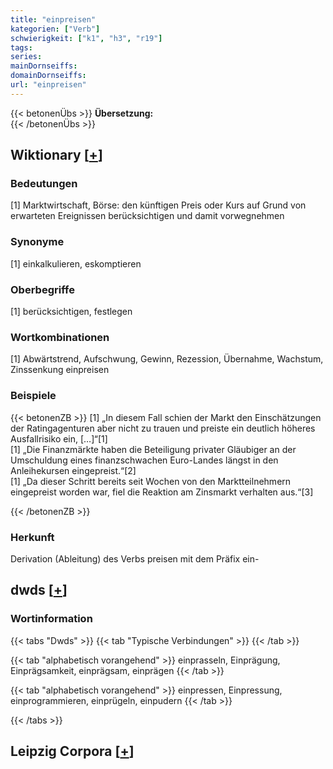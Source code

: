 ```yaml
---
title: "einpreisen"
kategorien: ["Verb"]
schwierigkeit: ["k1", "h3", "r19"]
tags:
series:
mainDornseiffs:
domainDornseiffs:
url: "einpreisen"
---
```


{{< betonenÜbs >}}
**Übersetzung:**  
{{< /betonenÜbs >}}

## Wiktionary [[+](https://de.wiktionary.org/wiki/einpreisen)]

### Bedeutungen
[1] Marktwirtschaft, Börse: den künftigen Preis oder Kurs auf Grund von erwarteten Ereignissen berücksichtigen und damit vorwegnehmen  

### Synonyme
[1] einkalkulieren, eskomptieren  

### Oberbegriffe
[1] berücksichtigen, festlegen  

### Wortkombinationen
[1] Abwärtstrend, Aufschwung, Gewinn, Rezession, Übernahme, Wachstum, Zinssenkung einpreisen  

### Beispiele
{{< betonenZB >}}
[1] „In diesem Fall schien der Markt den Einschätzungen der Ratingagenturen aber nicht zu trauen und preiste ein deutlich höheres Ausfallrisiko ein, […]“[1]  
[1] „Die Finanzmärkte haben die Beteiligung privater Gläubiger an der Umschuldung eines finanzschwachen Euro-Landes längst in den Anleihekursen eingepreist.“[2]  
[1] „Da dieser Schritt bereits seit Wochen von den Marktteilnehmern eingepreist worden war, fiel die Reaktion am Zinsmarkt verhalten aus.“[3]  

{{< /betonenZB >}}
### Herkunft
Derivation (Ableitung) des Verbs preisen mit dem Präfix ein-  



## dwds [[+](https://www.dwds.de/wb/einpreisen)]

### Wortinformation
{{< tabs "Dwds" >}}
{{< tab "Typische Verbindungen" >}}
{{< /tab >}}

{{< tab "alphabetisch vorangehend" >}}
einprasseln, Einprägung, Einprägsamkeit, einprägsam, einprägen
{{< /tab >}}

{{< tab "alphabetisch vorangehend" >}}
einpressen, Einpressung, einprogrammieren, einprügeln, einpudern
{{< /tab >}}

{{< /tabs >}}

## Leipzig Corpora [[+](https://corpora.uni-leipzig.de/en/res?word=einpreisen&corpusId=deu_newscrawl-public_2018)]

